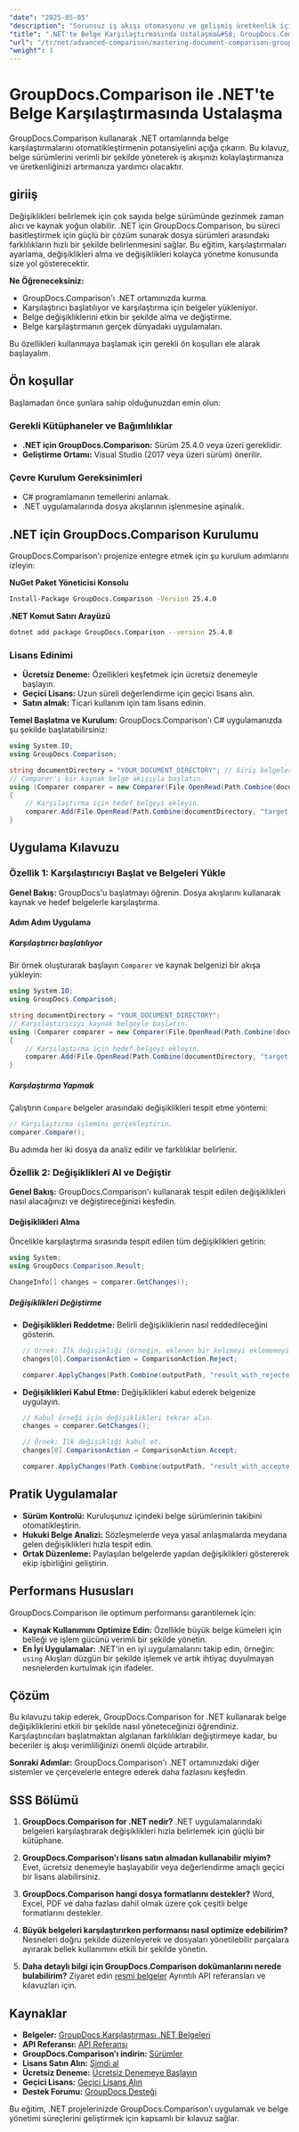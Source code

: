 ```yaml
---
"date": "2025-05-05"
"description": "Sorunsuz iş akışı otomasyonu ve gelişmiş üretkenlik için GroupDocs.Comparison'ı kullanarak .NET'te belge karşılaştırma konusunda uzmanlaşmayı öğrenin."
"title": ".NET'te Belge Karşılaştırmasında Ustalaşma&#58; GroupDocs.Comparison Kullanımına İlişkin Kapsamlı Bir Kılavuz"
"url": "/tr/net/advanced-comparison/mastering-document-comparison-groupdocs-dotnet/"
"weight": 1
---
```


# GroupDocs.Comparison ile .NET'te Belge Karşılaştırmasında Ustalaşma

GroupDocs.Comparison kullanarak .NET ortamlarında belge karşılaştırmalarını otomatikleştirmenin potansiyelini açığa çıkarın. Bu kılavuz, belge sürümlerini verimli bir şekilde yöneterek iş akışınızı kolaylaştırmanıza ve üretkenliğinizi artırmanıza yardımcı olacaktır.

## giriiş

Değişiklikleri belirlemek için çok sayıda belge sürümünde gezinmek zaman alıcı ve kaynak yoğun olabilir. .NET için GroupDocs.Comparison, bu süreci basitleştirmek için güçlü bir çözüm sunarak dosya sürümleri arasındaki farklılıkların hızlı bir şekilde belirlenmesini sağlar. Bu eğitim, karşılaştırmaları ayarlama, değişiklikleri alma ve değişiklikleri kolayca yönetme konusunda size yol gösterecektir.

**Ne Öğreneceksiniz:**
- GroupDocs.Comparison'ı .NET ortamınızda kurma.
- Karşılaştırıcı başlatılıyor ve karşılaştırma için belgeler yükleniyor.
- Belge değişikliklerini etkin bir şekilde alma ve değiştirme.
- Belge karşılaştırmanın gerçek dünyadaki uygulamaları.

Bu özellikleri kullanmaya başlamak için gerekli ön koşulları ele alarak başlayalım.

## Ön koşullar

Başlamadan önce şunlara sahip olduğunuzdan emin olun:

### Gerekli Kütüphaneler ve Bağımlılıklar
- **.NET için GroupDocs.Comparison:** Sürüm 25.4.0 veya üzeri gereklidir.
- **Geliştirme Ortamı:** Visual Studio (2017 veya üzeri sürüm) önerilir.

### Çevre Kurulum Gereksinimleri
- C# programlamanın temellerini anlamak.
- .NET uygulamalarında dosya akışlarının işlenmesine aşinalık.

## .NET için GroupDocs.Comparison Kurulumu

GroupDocs.Comparison'ı projenize entegre etmek için şu kurulum adımlarını izleyin:

**NuGet Paket Yöneticisi Konsolu**
```bash
Install-Package GroupDocs.Comparison -Version 25.4.0
```

**.NET Komut Satırı Arayüzü**
```bash
dotnet add package GroupDocs.Comparison --version 25.4.0
```

### Lisans Edinimi
- **Ücretsiz Deneme:** Özellikleri keşfetmek için ücretsiz denemeyle başlayın.
- **Geçici Lisans:** Uzun süreli değerlendirme için geçici lisans alın.
- **Satın almak:** Ticari kullanım için tam lisans edinin.

**Temel Başlatma ve Kurulum:**
GroupDocs.Comparison'ı C# uygulamanızda şu şekilde başlatabilirsiniz:
```csharp
using System.IO;
using GroupDocs.Comparison;

string documentDirectory = "YOUR_DOCUMENT_DIRECTORY"; // Giriş belgelerinizin dizinini tanımlayın.
// Comparer'ı bir kaynak belge akışıyla başlatın.
using (Comparer comparer = new Comparer(File.OpenRead(Path.Combine(documentDirectory, "source.docx"))))
{
    // Karşılaştırma için hedef belgeyi ekleyin.
    comparer.Add(File.OpenRead(Path.Combine(documentDirectory, "target.docx")));
}
```

## Uygulama Kılavuzu

### Özellik 1: Karşılaştırıcıyı Başlat ve Belgeleri Yükle

**Genel Bakış:** GroupDocs'u başlatmayı öğrenin. Dosya akışlarını kullanarak kaynak ve hedef belgelerle karşılaştırma.

#### Adım Adım Uygulama

##### Karşılaştırıcı başlatılıyor
Bir örnek oluşturarak başlayın `Comparer` ve kaynak belgenizi bir akışa yükleyin:
```csharp
using System.IO;
using GroupDocs.Comparison;

string documentDirectory = "YOUR_DOCUMENT_DIRECTORY";
// Karşılaştırıcıyı kaynak belgeyle başlatın.
using (Comparer comparer = new Comparer(File.OpenRead(Path.Combine(documentDirectory, "source.docx"))))
{
    // Karşılaştırma için hedef belgeyi ekleyin.
    comparer.Add(File.OpenRead(Path.Combine(documentDirectory, "target.docx")));
}
```

##### Karşılaştırma Yapmak
Çalıştırın `Compare` belgeler arasındaki değişiklikleri tespit etme yöntemi:
```csharp
// Karşılaştırma işlemini gerçekleştirin.
comparer.Compare();
```
Bu adımda her iki dosya da analiz edilir ve farklılıklar belirlenir.

### Özellik 2: Değişiklikleri Al ve Değiştir

**Genel Bakış:** GroupDocs.Comparison'ı kullanarak tespit edilen değişiklikleri nasıl alacağınızı ve değiştireceğinizi keşfedin.

#### Değişiklikleri Alma
Öncelikle karşılaştırma sırasında tespit edilen tüm değişiklikleri getirin:
```csharp
using System;
using GroupDocs.Comparison.Result;

ChangeInfo[] changes = comparer.GetChanges();
```

##### Değişiklikleri Değiştirme
- **Değişiklikleri Reddetme:** Belirli değişikliklerin nasıl reddedileceğini gösterin.
  ```csharp
  // Örnek: İlk değişikliği (örneğin, eklenen bir kelimeyi eklememeyi) reddedin.
  changes[0].ComparisonAction = ComparisonAction.Reject;

  comparer.ApplyChanges(Path.Combine(outputPath, "result_with_rejected_change.docx"), new ApplyChangeOptions { Changes = changes, SaveOriginalState = true });
  ```

- **Değişiklikleri Kabul Etme:** Değişiklikleri kabul ederek belgenize uygulayın.
  ```csharp
  // Kabul örneği için değişiklikleri tekrar alın.
  changes = comparer.GetChanges();
  
  // Örnek: İlk değişikliği kabul et.
  changes[0].ComparisonAction = ComparisonAction.Accept;

  comparer.ApplyChanges(Path.Combine(outputPath, "result_with_accepted_change.docx"), new ApplyChangeOptions { Changes = changes });
  ```

## Pratik Uygulamalar

- **Sürüm Kontrolü:** Kuruluşunuz içindeki belge sürümlerinin takibini otomatikleştirin.
- **Hukuki Belge Analizi:** Sözleşmelerde veya yasal anlaşmalarda meydana gelen değişiklikleri hızla tespit edin.
- **Ortak Düzenleme:** Paylaşılan belgelerde yapılan değişiklikleri göstererek ekip işbirliğini geliştirin.

## Performans Hususları

GroupDocs.Comparison ile optimum performansı garantilemek için:
- **Kaynak Kullanımını Optimize Edin:** Özellikle büyük belge kümeleri için belleği ve işlem gücünü verimli bir şekilde yönetin.
- **En İyi Uygulamalar:** .NET'in en iyi uygulamalarını takip edin, örneğin: `using` Akışları düzgün bir şekilde işlemek ve artık ihtiyaç duyulmayan nesnelerden kurtulmak için ifadeler.

## Çözüm

Bu kılavuzu takip ederek, GroupDocs.Comparison for .NET kullanarak belge değişikliklerini etkili bir şekilde nasıl yöneteceğinizi öğrendiniz. Karşılaştırıcıları başlatmaktan algılanan farklılıkları değiştirmeye kadar, bu beceriler iş akışı verimliliğinizi önemli ölçüde artırabilir.

**Sonraki Adımlar:**
GroupDocs.Comparison'ı .NET ortamınızdaki diğer sistemler ve çerçevelerle entegre ederek daha fazlasını keşfedin.

## SSS Bölümü

1. **GroupDocs.Comparison for .NET nedir?** 
   .NET uygulamalarındaki belgeleri karşılaştırarak değişiklikleri hızla belirlemek için güçlü bir kütüphane.

2. **GroupDocs.Comparison'ı lisans satın almadan kullanabilir miyim?**
   Evet, ücretsiz denemeyle başlayabilir veya değerlendirme amaçlı geçici bir lisans alabilirsiniz.

3. **GroupDocs.Comparison hangi dosya formatlarını destekler?**
   Word, Excel, PDF ve daha fazlası dahil olmak üzere çok çeşitli belge formatlarını destekler.

4. **Büyük belgeleri karşılaştırırken performansı nasıl optimize edebilirim?**
   Nesneleri doğru şekilde düzenleyerek ve dosyaları yönetilebilir parçalara ayırarak bellek kullanımını etkili bir şekilde yönetin.

5. **Daha detaylı bilgi için GroupDocs.Comparison dokümanlarını nerede bulabilirim?**
   Ziyaret edin [resmi belgeler](https://docs.groupdocs.com/comparison/net/) Ayrıntılı API referansları ve kılavuzları için.

## Kaynaklar

- **Belgeler:** [GroupDocs Karşılaştırması .NET Belgeleri](https://docs.groupdocs.com/comparison/net/)
- **API Referansı:** [API Referansı](https://reference.groupdocs.com/comparison/net/)
- **GroupDocs.Comparison'ı indirin:** [Sürümler](https://releases.groupdocs.com/comparison/net/)
- **Lisans Satın Alın:** [Şimdi al](https://purchase.groupdocs.com/buy)
- **Ücretsiz Deneme:** [Ücretsiz Denemeye Başlayın](https://releases.groupdocs.com/comparison/net/)
- **Geçici Lisans:** [Geçici Lisans Alın](https://purchase.groupdocs.com/temporary-license/)
- **Destek Forumu:** [GroupDocs Desteği](https://forum.groupdocs.com/c/comparison/) 

Bu eğitim, .NET projelerinizde GroupDocs.Comparison'ı uygulamak ve belge yönetimi süreçlerini geliştirmek için kapsamlı bir kılavuz sağlar.